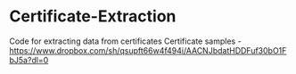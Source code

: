 # Certificate-Extraction
Code for extracting data from certificates
Certificate samples -  https://www.dropbox.com/sh/qsupft66w4f494i/AACNJbdatHDDFuf30bO1FbJ5a?dl=0

